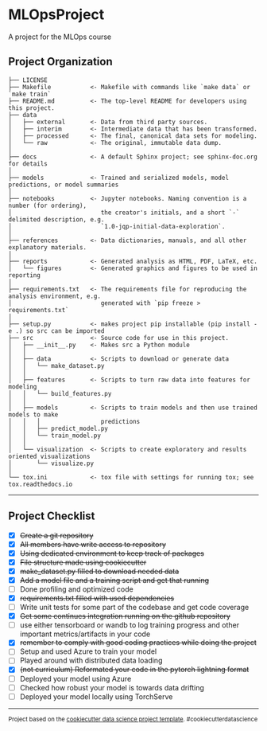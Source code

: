 MLOpsProject
==============================

A project for the MLOps course

Project Organization
------------

    ├── LICENSE
    ├── Makefile           <- Makefile with commands like `make data` or `make train`
    ├── README.md          <- The top-level README for developers using this project.
    ├── data
    │   ├── external       <- Data from third party sources.
    │   ├── interim        <- Intermediate data that has been transformed.
    │   ├── processed      <- The final, canonical data sets for modeling.
    │   └── raw            <- The original, immutable data dump.
    │
    ├── docs               <- A default Sphinx project; see sphinx-doc.org for details
    │
    ├── models             <- Trained and serialized models, model predictions, or model summaries
    │
    ├── notebooks          <- Jupyter notebooks. Naming convention is a number (for ordering),
    │                         the creator's initials, and a short `-` delimited description, e.g.
    │                         `1.0-jqp-initial-data-exploration`.
    │
    ├── references         <- Data dictionaries, manuals, and all other explanatory materials.
    │
    ├── reports            <- Generated analysis as HTML, PDF, LaTeX, etc.
    │   └── figures        <- Generated graphics and figures to be used in reporting
    │
    ├── requirements.txt   <- The requirements file for reproducing the analysis environment, e.g.
    │                         generated with `pip freeze > requirements.txt`
    │
    ├── setup.py           <- makes project pip installable (pip install -e .) so src can be imported
    ├── src                <- Source code for use in this project.
    │   ├── __init__.py    <- Makes src a Python module
    │   │
    │   ├── data           <- Scripts to download or generate data
    │   │   └── make_dataset.py
    │   │
    │   ├── features       <- Scripts to turn raw data into features for modeling
    │   │   └── build_features.py
    │   │
    │   ├── models         <- Scripts to train models and then use trained models to make
    │   │   │                 predictions
    │   │   ├── predict_model.py
    │   │   └── train_model.py
    │   │
    │   └── visualization  <- Scripts to create exploratory and results oriented visualizations
    │       └── visualize.py
    │
    └── tox.ini            <- tox file with settings for running tox; see tox.readthedocs.io


--------

Project Checklist
------------


- [x] ~~Create a git repository~~
- [x] ~~All members have write access to repository~~
- [x] ~~Using dedicated environment to keep track of packages~~
- [x] ~~File structure made using cookiecutter~~
- [x] ~~make_dataset.py filled to download needed data~~
- [x] ~~Add a model file and a training script and get that running~~
- [ ] Done profiling and optimized code
- [x] ~~requirements.txt filled with used dependencies~~
- [ ] Write unit tests for some part of the codebase and get code coverage
- [x] ~~Get some continues integration running on the github repository~~
- [ ] use either tensorboard or wandb to log training progress and other important metrics/artifacts in your code
- [x] ~~remember to comply with good coding practices while doing the project~~
- [ ] Setup and used Azure to train your model
- [ ] Played around with distributed data loading
- [x] ~~(not curriculum) Reformated your code in the pytorch lightning format~~
- [ ] Deployed your model using Azure
- [ ] Checked how robust your model is towards data drifting
- [ ] Deployed your model locally using TorchServe

--------

<p><small>Project based on the <a target="_blank" href="https://drivendata.github.io/cookiecutter-data-science/">cookiecutter data science project template</a>. #cookiecutterdatascience</small></p>
